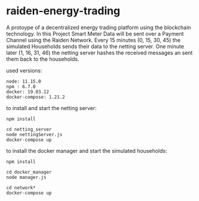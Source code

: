 # raiden-energy-trading
A protoype of a decentralized energy trading platform using the blockchain technology. In this Project Smart Meter Data will be sent over a Payment Channel using the Raiden Network. Every 15 minutes (0, 15, 30, 45) the simulated Households sends their data to the netting server. One minute later (1, 16, 31, 46) the netting server hashes the received messages an sent them back to the households. 

used versions:

```
node: 11.15.0
npm : 6.7.0
docker: 19.03.12
docker-compose: 1.21.2
```

to install and start the netting server:
```
npm install
```
```
cd netting_server
node nettingServer.js
docker-compose up
```

to install the docker manager and start the simulated households:
```
npm install
```

```
cd docker_manager
node manager.js

```
```
cd network*
docker-compose up
```
